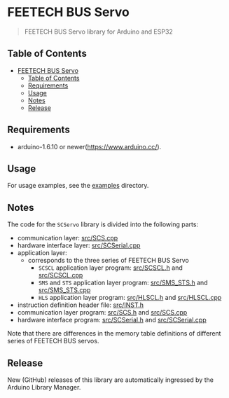 # FEETECH BUS Servo

> FEETECH BUS Servo library for Arduino and ESP32

## Table of Contents

<!-- TOC -->
* [FEETECH BUS Servo](#ft-series-servo)
  * [Table of Contents](#table-of-contents)
  * [Requirements](#requirements)
  * [Usage](#usage)
  * [Notes](#notes)
  * [Release](#release)
<!-- TOC -->

## Requirements

* arduino-1.6.10 or newer(https://www.arduino.cc/).

## Usage

For usage examples, see the [examples](./examples) directory.

## Notes

The code for the `SCServo` library is divided into the following
parts:

* communication layer: [src/SCS.cpp](src/SCS.cpp)
* hardware interface layer: [src/SCSerial.cpp](src/SCSerial.cpp)
* application layer:
  * corresponds to the three series of FEETECH BUS Servo
    * `SCSCL` application layer program: [src/SCSCL.h](src/SCSCL.h) and [src/SCSCL.cpp](src/SCSCL.cpp)
    * `SMS` and `STS` application layer program: [src/SMS_STS.h](src/SMS_STS.h) and [src/SMS_STS.cpp](src/SMS_STS.cpp)
    * `HLS` application layer program: [src/HLSCL.h](src/HLSCL.h) and [src/HLSCL.cpp](src/HLSCL.cpp)
* instruction definition header file: [src/INST.h](src/INST.h)
* communication layer program: [src/SCS.h](src/SCS.h) and [src/SCS.cpp](src/SCS.cpp)
* hardware interface program: [src/SCSerial.h](src/SCSerial.h) and [src/SCSerial.cpp](src/SCSerial.cpp)

Note that there are differences in the memory table definitions of different series of FEETECH BUS servos.

## Release

New (GitHub) releases of this library are automatically ingressed by the Arduino Library Manager.
